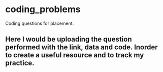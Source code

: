 # coding_problems
Coding questions for placement.

## Here I would be uploading the question performed with the link, data and code. Inorder to create a useful resource and to track my practice.
